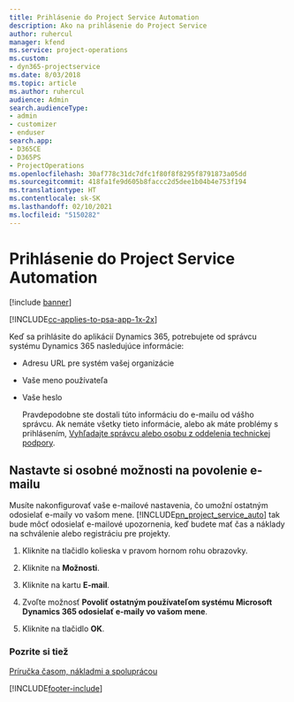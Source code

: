 ```yaml
---
title: Prihlásenie do Project Service Automation
description: Ako na prihlásenie do Project Service
author: ruhercul
manager: kfend
ms.service: project-operations
ms.custom:
- dyn365-projectservice
ms.date: 8/03/2018
ms.topic: article
ms.author: ruhercul
audience: Admin
search.audienceType:
- admin
- customizer
- enduser
search.app:
- D365CE
- D365PS
- ProjectOperations
ms.openlocfilehash: 30af778c31dc7dfc1f80f8f8295f8791873a05dd
ms.sourcegitcommit: 418fa1fe9d605b8faccc2d5dee1b04b4e753f194
ms.translationtype: HT
ms.contentlocale: sk-SK
ms.lasthandoff: 02/10/2021
ms.locfileid: "5150282"
---
```

# <a name="sign-in-to-project-service-automation"></a>Prihlásenie do Project Service Automation

[!include [banner](../includes/psa-now-project-operations.md)]

[!INCLUDE[cc-applies-to-psa-app-1x-2x](../includes/cc-applies-to-psa-app-1x-2x.md)]

Keď sa prihlásite do aplikácií Dynamics 365, potrebujete od správcu systému Dynamics 365 nasledujúce informácie:  
  
- Adresu URL pre systém vašej organizácie  
  
- Vaše meno používateľa  
  
- Vaše heslo  
  
  Pravdepodobne ste dostali túto informáciu do e-mailu od vášho správcu. Ak nemáte všetky tieto informácie, alebo ak máte problémy s prihlásením, [Vyhľadajte správcu alebo osobu z oddelenia technickej podpory](https://docs.microsoft.com/dynamics365/customerengagement/on-premises/basics/find-administrator-support).  
  
## <a name="set-your-personal-options-to-allow-email"></a>Nastavte si osobné možnosti na povolenie e-mailu  
 Musíte nakonfigurovať vaše e-mailové nastavenia, čo umožní ostatným odosielať e-maily vo vašom mene. [!INCLUDE[pn_project_service_auto](../includes/pn-project-service-auto.md)] tak bude môcť odosielať e-mailové upozornenia, keď budete mať čas a náklady na schválenie alebo registráciu pre projekty.  
  
1.  Kliknite na tlačidlo kolieska v pravom hornom rohu obrazovky.  
  
2.  Kliknite na **Možnosti**.  
  
3.  Kliknite na kartu **E-mail**.  
  
4.  Zvoľte možnosť **Povoliť ostatným používateľom systému Microsoft Dynamics 365 odosielať e-maily vo vašom mene**.  
  
5.  Kliknite na tlačidlo **OK**.  
  
### <a name="see-also"></a>Pozrite si tiež  
 [Príručka časom, nákladmi a spoluprácou](../psa/time-expense-collaboration-guide.md)


[!INCLUDE[footer-include](../includes/footer-banner.md)]